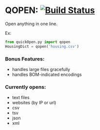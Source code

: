 # QOPEN: [![Build Status](https://travis-ci.org/Almenon/open-anything.svg?branch=master)](https://travis-ci.org/Almenon/open-anything)

Open anything in one line.

Ex:
```python
from quickOpen.py import qopen
HousingDict = qopen('housing.csv')
```

### Bonus Features:
* handles large files gracefully
* handles BOM-indicated encodings

### Currently opens:
* text files
* websites (by IP or url)
* csv
* tsv
* json
* xml
